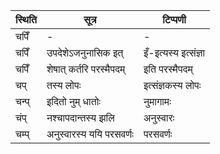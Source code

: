 | स्थिति | सूत्र | टिप्पणी |
| ----- | ------- | ------ |
| चपिँ | - | - |
| चपिँ | उपदेशेऽजनुनासिक इत् | इँ-इत्यस्य इत्संज्ञा |
| चपिँ | शेषात् कर्तरि परस्मैपदम् | इति परस्मैपदम् |
| चप् | तस्य लोपः | इत्संज्ञकस्य लोपः |
| चन्प् | इदितो नुम् धातोः | नुमागामः |
| चंप् | नश्चापदान्तस्य झलि | अनुस्वारः |
| चम्प् | अनुस्वारस्य ययि परसवर्णः | परसवर्णः |
